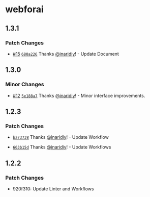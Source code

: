 # webforai

## 1.3.1

### Patch Changes

- [#15](https://github.com/inaridiy/webforai/pull/15) [`680a226`](https://github.com/inaridiy/webforai/commit/680a22638409517658c3918d90d070b1fa53cc3f) Thanks [@inaridiy](https://github.com/inaridiy)! - Update Document

## 1.3.0

### Minor Changes

- [#12](https://github.com/inaridiy/webforai/pull/12) [`5e188a7`](https://github.com/inaridiy/webforai/commit/5e188a7c4d386e6351a5120213f18948ec5ec6f7) Thanks [@inaridiy](https://github.com/inaridiy)! - Minor interface improvements.

## 1.2.3

### Patch Changes

- [`ba73738`](https://github.com/inaridiy/webforai/commit/ba73738c24f509c8f1f060f0314bc0c6e3abc953) Thanks [@inaridiy](https://github.com/inaridiy)! - Update Workflow

- [`663b15d`](https://github.com/inaridiy/webforai/commit/663b15d87a3085ef1d1657dd73a637e43aa4340b) Thanks [@inaridiy](https://github.com/inaridiy)! - Update Workflows

## 1.2.2

### Patch Changes

- 920f310: Update Linter and Workflows
